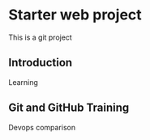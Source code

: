 # Starter web project
This is a git project

## Introduction
Learning


## Git and GitHub Training 
Devops comparison



